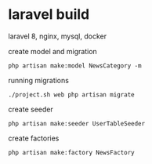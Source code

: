 # laravel build

laravel 8, nginx, mysql, docker

create model and migration
```shell script
php artisan make:model NewsCategory -m
```

running migrations
```shell script
./project.sh web php artisan migrate
```

create seeder
```shell script
php artisan make:seeder UserTableSeeder
```

create factories
```shell script
php artisan make:factory NewsFactory
```